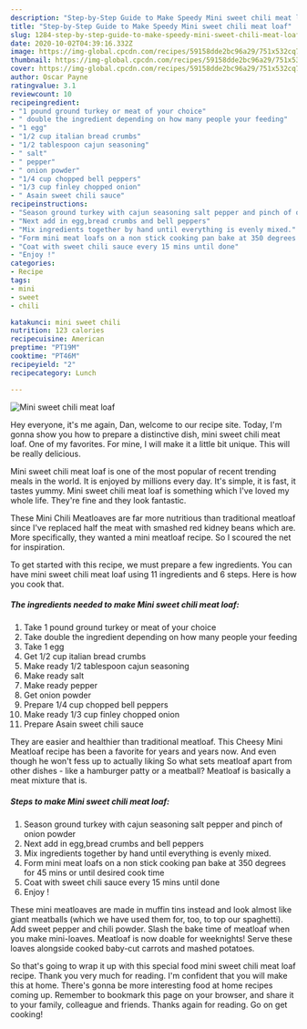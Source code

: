 ```yaml
---
description: "Step-by-Step Guide to Make Speedy Mini sweet chili meat loaf"
title: "Step-by-Step Guide to Make Speedy Mini sweet chili meat loaf"
slug: 1284-step-by-step-guide-to-make-speedy-mini-sweet-chili-meat-loaf
date: 2020-10-02T04:39:16.332Z
image: https://img-global.cpcdn.com/recipes/59158dde2bc96a29/751x532cq70/mini-sweet-chili-meat-loaf-recipe-main-photo.jpg
thumbnail: https://img-global.cpcdn.com/recipes/59158dde2bc96a29/751x532cq70/mini-sweet-chili-meat-loaf-recipe-main-photo.jpg
cover: https://img-global.cpcdn.com/recipes/59158dde2bc96a29/751x532cq70/mini-sweet-chili-meat-loaf-recipe-main-photo.jpg
author: Oscar Payne
ratingvalue: 3.1
reviewcount: 10
recipeingredient:
- "1 pound ground turkey or meat of your choice"
- " double the ingredient depending on how many people your feeding"
- "1 egg"
- "1/2 cup italian bread crumbs"
- "1/2 tablespoon cajun seasoning"
- " salt"
- " pepper"
- " onion powder"
- "1/4 cup chopped bell peppers"
- "1/3 cup finley chopped onion"
- " Asain sweet chili sauce"
recipeinstructions:
- "Season ground turkey with cajun seasoning salt pepper and pinch of onion powder"
- "Next add in egg,bread crumbs and bell peppers"
- "Mix ingredients together by hand until everything is evenly mixed."
- "Form mini meat loafs on a non stick cooking pan bake at 350 degrees for 45 mins or until desired cook time"
- "Coat with sweet chili sauce every 15 mins until done"
- "Enjoy !"
categories:
- Recipe
tags:
- mini
- sweet
- chili

katakunci: mini sweet chili 
nutrition: 123 calories
recipecuisine: American
preptime: "PT19M"
cooktime: "PT46M"
recipeyield: "2"
recipecategory: Lunch

---
```



![Mini sweet chili meat loaf](https://img-global.cpcdn.com/recipes/59158dde2bc96a29/751x532cq70/mini-sweet-chili-meat-loaf-recipe-main-photo.jpg)

Hey everyone, it's me again, Dan, welcome to our recipe site. Today, I'm gonna show you how to prepare a distinctive dish, mini sweet chili meat loaf. One of my favorites. For mine, I will make it a little bit unique. This will be really delicious.

Mini sweet chili meat loaf is one of the most popular of recent trending meals in the world. It is enjoyed by millions every day. It's simple, it is fast, it tastes yummy. Mini sweet chili meat loaf is something which I've loved my whole life. They're fine and they look fantastic.

These Mini Chili Meatloaves are far more nutritious than traditional meatloaf since I&#39;ve replaced half the meat with smashed red kidney beans which are. More specifically, they wanted a mini meatloaf recipe. So I scoured the net for inspiration.


To get started with this recipe, we must prepare a few ingredients. You can have mini sweet chili meat loaf using 11 ingredients and 6 steps. Here is how you cook that.

<!--inarticleads1-->

##### The ingredients needed to make Mini sweet chili meat loaf:

1. Take 1 pound ground turkey or meat of your choice
1. Take  double the ingredient depending on how many people your feeding
1. Take 1 egg
1. Get 1/2 cup italian bread crumbs
1. Make ready 1/2 tablespoon cajun seasoning
1. Make ready  salt
1. Make ready  pepper
1. Get  onion powder
1. Prepare 1/4 cup chopped bell peppers
1. Make ready 1/3 cup finley chopped onion
1. Prepare  Asain sweet chili sauce


They are easier and healthier than traditional meatloaf. This Cheesy Mini Meatloaf recipe has been a favorite for years and years now. And even though he won&#39;t fess up to actually liking So what sets meatloaf apart from other dishes - like a hamburger patty or a meatball? Meatloaf is basically a meat mixture that is. 

<!--inarticleads2-->

##### Steps to make Mini sweet chili meat loaf:

1. Season ground turkey with cajun seasoning salt pepper and pinch of onion powder
1. Next add in egg,bread crumbs and bell peppers
1. Mix ingredients together by hand until everything is evenly mixed.
1. Form mini meat loafs on a non stick cooking pan bake at 350 degrees for 45 mins or until desired cook time
1. Coat with sweet chili sauce every 15 mins until done
1. Enjoy !


These mini meatloaves are made in muffin tins instead and look almost like giant meatballs (which we have used them for, too, to top our spaghetti). Add sweet pepper and chili powder. Slash the bake time of meatloaf when you make mini-loaves. Meatloaf is now doable for weeknights! Serve these loaves alongside cooked baby-cut carrots and mashed potatoes. 

So that's going to wrap it up with this special food mini sweet chili meat loaf recipe. Thank you very much for reading. I'm confident that you will make this at home. There's gonna be more interesting food at home recipes coming up. Remember to bookmark this page on your browser, and share it to your family, colleague and friends. Thanks again for reading. Go on get cooking!
